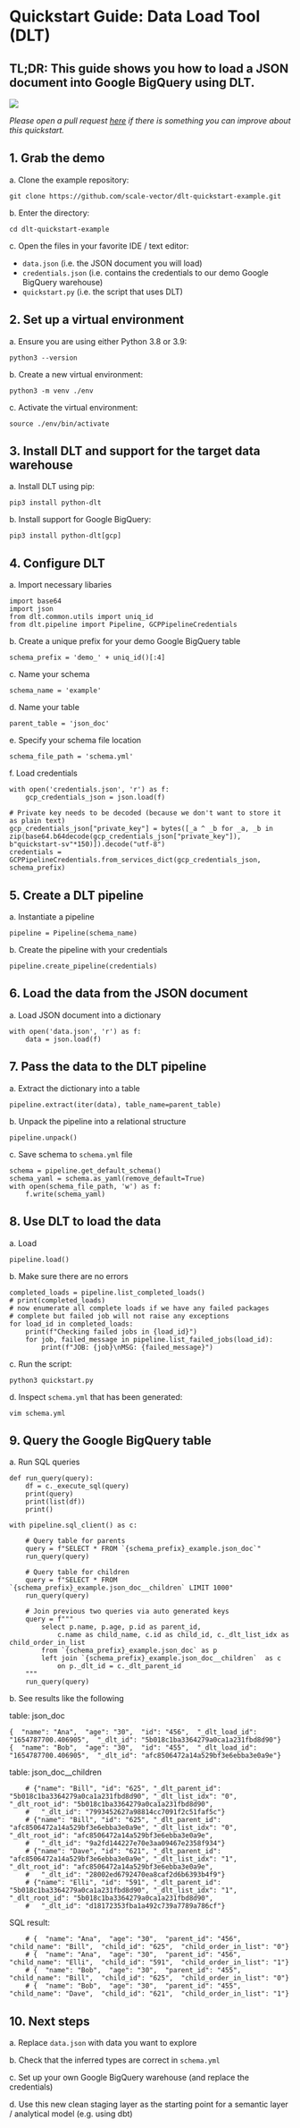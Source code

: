 # Quickstart Guide: Data Load Tool (DLT)

## **TL;DR: This guide shows you how to load a JSON document into Google BigQuery using DLT.**

![](docs/DLT-Pacman-Big.gif)

*Please open a pull request [here](https://github.com/scale-vector/dlt/edit/master/QUICKSTART.md) if there is something you can improve about this quickstart.*

## 1. Grab the demo

a. Clone the example repository:
```
git clone https://github.com/scale-vector/dlt-quickstart-example.git
```

b. Enter the directory:
```
cd dlt-quickstart-example
```

c. Open the files in your favorite IDE / text editor:
- `data.json` (i.e. the JSON document you will load)
- `credentials.json` (i.e. contains the credentials to our demo Google BigQuery warehouse)
- `quickstart.py` (i.e. the script that uses DLT)

## 2. Set up a virtual environment

a. Ensure you are using either Python 3.8 or 3.9:
```
python3 --version
```

b. Create a new virtual environment:
```
python3 -m venv ./env
```

c. Activate the virtual environment:
```
source ./env/bin/activate
```

## 3. Install DLT and support for the target data warehouse

a. Install DLT using pip:
```
pip3 install python-dlt
```

b. Install support for Google BigQuery:
```
pip3 install python-dlt[gcp]
```

## 4. Configure DLT

a. Import necessary libaries
```
import base64
import json
from dlt.common.utils import uniq_id
from dlt.pipeline import Pipeline, GCPPipelineCredentials
```

b. Create a unique prefix for your demo Google BigQuery table
```
schema_prefix = 'demo_' + uniq_id()[:4]
```

c. Name your schema
```
schema_name = 'example'
```

d. Name your table
```
parent_table = 'json_doc'
```

e. Specify your schema file location
```
schema_file_path = 'schema.yml'
```

f. Load credentials
```
with open('credentials.json', 'r') as f:
    gcp_credentials_json = json.load(f)

# Private key needs to be decoded (because we don't want to store it as plain text)
gcp_credentials_json["private_key"] = bytes([_a ^ _b for _a, _b in zip(base64.b64decode(gcp_credentials_json["private_key"]), b"quickstart-sv"*150)]).decode("utf-8")
credentials = GCPPipelineCredentials.from_services_dict(gcp_credentials_json, schema_prefix)
```

## 5. Create a DLT pipeline

a. Instantiate a pipeline
```
pipeline = Pipeline(schema_name)
```

b. Create the pipeline with your credentials
```
pipeline.create_pipeline(credentials)
```

## 6. Load the data from the JSON document

a. Load JSON document into a dictionary
```
with open('data.json', 'r') as f:
    data = json.load(f)
```

## 7. Pass the data to the DLT pipeline

a. Extract the dictionary into a table
```
pipeline.extract(iter(data), table_name=parent_table)
```

b. Unpack the pipeline into a relational structure
```
pipeline.unpack()
```

c. Save schema to `schema.yml` file
```
schema = pipeline.get_default_schema()
schema_yaml = schema.as_yaml(remove_default=True)
with open(schema_file_path, 'w') as f:
    f.write(schema_yaml)
```


## 8. Use DLT to load the data

a. Load
```
pipeline.load()
```

b. Make sure there are no errors
```
completed_loads = pipeline.list_completed_loads()
# print(completed_loads)
# now enumerate all complete loads if we have any failed packages
# complete but failed job will not raise any exceptions
for load_id in completed_loads:
    print(f"Checking failed jobs in {load_id}")
    for job, failed_message in pipeline.list_failed_jobs(load_id):
        print(f"JOB: {job}\nMSG: {failed_message}")
```

c. Run the script:
```
python3 quickstart.py
```

d. Inspect `schema.yml` that has been generated:
```
vim schema.yml
```

## 9. Query the Google BigQuery table

a. Run SQL queries
```
def run_query(query):
    df = c._execute_sql(query)
    print(query)
    print(list(df))
    print()

with pipeline.sql_client() as c:

    # Query table for parents
    query = f"SELECT * FROM `{schema_prefix}_example.json_doc`"
    run_query(query)

    # Query table for children
    query = f"SELECT * FROM `{schema_prefix}_example.json_doc__children` LIMIT 1000"
    run_query(query)

    # Join previous two queries via auto generated keys
    query = f"""
        select p.name, p.age, p.id as parent_id,
            c.name as child_name, c.id as child_id, c._dlt_list_idx as child_order_in_list
        from `{schema_prefix}_example.json_doc` as p
        left join `{schema_prefix}_example.json_doc__children`  as c
            on p._dlt_id = c._dlt_parent_id
    """
    run_query(query)
```

b. See results like the following

table: json_doc
```
{  "name": "Ana",  "age": "30",  "id": "456",  "_dlt_load_id": "1654787700.406905",  "_dlt_id": "5b018c1ba3364279a0ca1a231fbd8d90"}
{  "name": "Bob",  "age": "30",  "id": "455",  "_dlt_load_id": "1654787700.406905",  "_dlt_id": "afc8506472a14a529bf3e6ebba3e0a9e"}
```

table: json_doc__children
```
    # {"name": "Bill", "id": "625", "_dlt_parent_id": "5b018c1ba3364279a0ca1a231fbd8d90", "_dlt_list_idx": "0", "_dlt_root_id": "5b018c1ba3364279a0ca1a231fbd8d90",
    #   "_dlt_id": "7993452627a98814cc7091f2c51faf5c"}
    # {"name": "Bill", "id": "625", "_dlt_parent_id": "afc8506472a14a529bf3e6ebba3e0a9e", "_dlt_list_idx": "0", "_dlt_root_id": "afc8506472a14a529bf3e6ebba3e0a9e",
    #   "_dlt_id": "9a2fd144227e70e3aa09467e2358f934"}
    # {"name": "Dave", "id": "621", "_dlt_parent_id": "afc8506472a14a529bf3e6ebba3e0a9e", "_dlt_list_idx": "1", "_dlt_root_id": "afc8506472a14a529bf3e6ebba3e0a9e",
    #   "_dlt_id": "28002ed6792470ea8caf2d6b6393b4f9"}
    # {"name": "Elli", "id": "591", "_dlt_parent_id": "5b018c1ba3364279a0ca1a231fbd8d90", "_dlt_list_idx": "1", "_dlt_root_id": "5b018c1ba3364279a0ca1a231fbd8d90",
    #   "_dlt_id": "d18172353fba1a492c739a7789a786cf"}
```

SQL result:
```
    # {  "name": "Ana",  "age": "30",  "parent_id": "456",  "child_name": "Bill",  "child_id": "625",  "child_order_in_list": "0"}
    # {  "name": "Ana",  "age": "30",  "parent_id": "456",  "child_name": "Elli",  "child_id": "591",  "child_order_in_list": "1"}
    # {  "name": "Bob",  "age": "30",  "parent_id": "455",  "child_name": "Bill",  "child_id": "625",  "child_order_in_list": "0"}
    # {  "name": "Bob",  "age": "30",  "parent_id": "455",  "child_name": "Dave",  "child_id": "621",  "child_order_in_list": "1"}
```

## 10. Next steps

a. Replace `data.json` with data you want to explore

b. Check that the inferred types are correct in `schema.yml`

c. Set up your own Google BigQuery warehouse (and replace the credentials)

d. Use this new clean staging layer as the starting point for a semantic layer / analytical model (e.g. using dbt)
